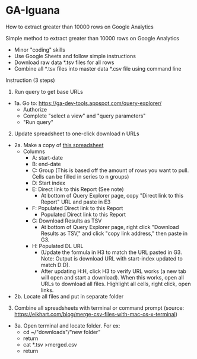 # GA-Iguana
How to extract greater than 10000 rows on Google Analytics

Simple method to extract greater than 10000 rows on Google Analytics
  - Minor "coding" skills
  - Use Google Sheets and follow simple instructions
  - Download raw data *.tsv files for all rows
  - Combine all *.tsv files into master data *.csv file using command line
  
  
Instruction (3 steps)

1. Run query to get base URLs
- 1a. Go to: https://ga-dev-tools.appspot.com/query-explorer/
  - Authorize
  - Complete "select a view" and "query parameters"
  - "Run query"

2. Update spreadsheet to one-click download n URLs
- 2a. Make a copy of <a href="https://docs.google.com/spreadsheets/d/1oOBYtJIvogW8CjMcJsLjFINxa7ataJXb54qDmak7Tm0/edit#gid=449108404">this spreadsheet</a>
  - Columns
    - A: start-date 
    - B: end-date
    - C: Group (This is based off the amount of rows you want to pull. Cells can be filled in series to n groups)
    - D: Start index
    - E: Direct link to this Report (See note)
      - At bottom of Query Explorer page, copy "Direct link to this Report" URL and paste in E3
    - F: Populated Direct link to this Report
      - Populated Direct link to this Report
    - G: Download Results as TSV
      - At bottom of Query Explorer page, right click "Download Results as TSV," and click "copy link address," then paste in G3.
    - H: Populated DL URL
      - (Update the formula in H3 to match the URL pasted in G3. Note: Output is download URL with start-index updated to match D:D).
      - After updating H:H, click H3 to verify URL works (a new tab will open and start a download). When this works, open all URLs to download all files. Highlight all cells, right click, open links.
- 2b. Locate all files and put in separate folder

3. Combine all spreadsheets with terminal or command prompt (source: https://eikhart.com/blog/merge-csv-files-with-mac-os-x-terminal)
- 3a. Open terminal and locate folder. For ex:
  - cd ~/"downloads"/"new folder"
  - return
  - cat *.tsv >merged.csv
  - return
